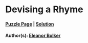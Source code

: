 # Devising a Rhyme

#### [Puzzle Page](2.4-p.pdf) | [Solution](2.4.pdf)
#### Author(s): [Eleanor Bolker](../../../../search.html?q=Eleanor+Bolker)

